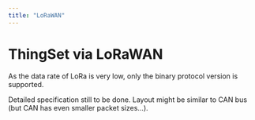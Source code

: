 ```yaml
---
title: "LoRaWAN"
---
```


# ThingSet via LoRaWAN

As the data rate of LoRa is very low, only the binary protocol version is supported.

Detailed specification still to be done. Layout might be similar to CAN bus (but CAN has even smaller packet sizes...).
